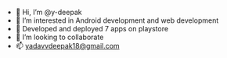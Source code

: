 - 👋 Hi, I’m @y-deepak
- 👀 I’m interested in Android development and web development
- 🌱 Developed and deployed 7 apps on playstore 
- 💞️ I’m looking to collaborate 
- 📫 yadavvdeepak18@gmail.com

<!---
y-deepak/y-deepak is a ✨ special ✨ repository because its `README.md` (this file) appears on your GitHub profile.
You can click the Preview link to take a look at your changes.
--->
